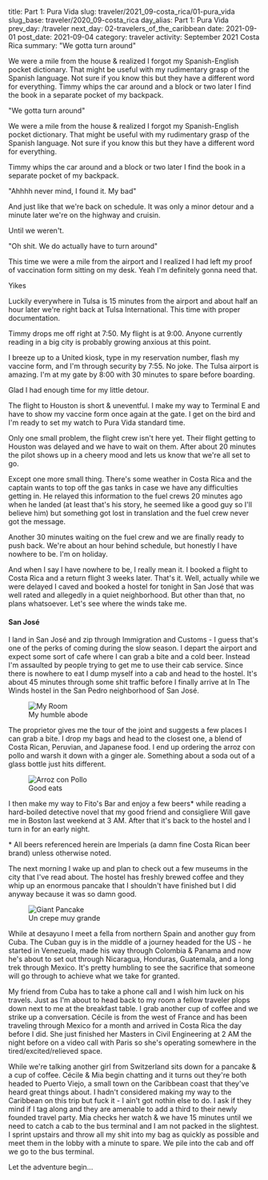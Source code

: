 title: Part 1: Pura Vida
slug: traveler/2021_09-costa_rica/01-pura_vida
slug_base: traveler/2020_09-costa_rica
day_alias: Part 1: Pura Vida
prev_day: /traveler
next_day: 02-travelers_of_the_caribbean
date: 2021-09-01
post_date: 2021-09-04
category: traveler
activity: September 2021 Costa Rica
summary: "We gotta turn around"<p>We were a mile from the house & realized I forgot my Spanish-English pocket dictionary. That might be useful with my rudimentary grasp of the Spanish language. Not sure if you know this but they have a different word for everything. Timmy whips the car around and a block or two later I find the book in a separate pocket of my backpack.

"We gotta turn around"

We were a mile from the house & realized I forgot my Spanish-English pocket
dictionary. That might be useful with my rudimentary grasp of the Spanish
language. Not sure if you know this but they have a different word for everything.

Timmy whips the car around and a block or two later I find the book in a separate 
pocket of my backpack.

"Ahhhh never mind, I found it. My bad"

And just like that we're back on schedule. It was only a minor detour and a
minute later we're on the highway and cruisin.

Until we weren't.

"Oh shit. We do actually have to turn around"

This time we were a mile from the airport and I realized I had left my proof
of vaccination form sitting on my desk. Yeah I'm definitely gonna need that.

Yikes

Luckily everywhere in Tulsa is 15 minutes from the airport and about half an
hour later we're right back at Tulsa International. This time with proper
documentation.

Timmy drops me off right at 7:50. My flight is at 9:00. Anyone currently reading
in a big city is probably growing anxious at this point.

I breeze up to a United kiosk, type in my reservation number, flash my
vaccine form, and I'm through security by 7:55. No joke. The Tulsa airport is
amazing. I'm at my gate by 8:00 with 30 minutes to spare before boarding.

Glad I had enough time for my little detour.

The flight to Houston is short & uneventful. I make my way to Terminal E and have to
show my vaccine form once again at the gate. I get on the bird and I'm ready to
set my watch to Pura Vida standard time.

Only one small problem, the flight crew isn't here yet. Their flight getting to
Houston was delayed and we have to wait on them. After about 20 minutes the
pilot shows up in a cheery mood and lets us know that we're all set to go.

Except one more small thing. There's some weather in Costa Rica and the captain
wants to top off the gas tanks in case we have any difficulties getting in.
He relayed this information to the fuel crews 20 minutes ago when he landed (at
least that's his story, he seemed like a good guy so I'll believe him) but
something got lost in translation and the fuel crew never got the message.

Another 30 minutes waiting on the fuel crew and we are finally ready to push
back. We're about an hour behind schedule, but honestly I have nowhere to be.
I'm on holiday.

And when I say I have nowhere to be, I really mean it. I booked a flight to
Costa Rica and a return flight 3 weeks later. That's it. Well, actually while we
were delayed I caved and booked a hostel for tonight in San Jos&eacute; that was
well rated and allegedly in a quiet neighborhood. But other than that, no plans
whatsoever. Let's see where the winds take me.

<h4 class="article-subheader">San Jos&eacute;</h4>

I land in San Jos&eacute; and zip through Immigration and Customs - I guess that's
one of the perks of coming during the slow season. I depart the airport and
expect some sort of cafe where I can grab a bite and a cold beer. Instead I'm
assaulted by people trying to get me to use their cab service. Since there is
nowhere to eat I dump myself into a cab and head to the hostel. It's about 45
minutes through some shit traffic before I finally arrive at In The Winds hostel
in the San Pedro neighborhood of San Jos&eacute;.

<figure class="figure">
	<img class="figure-img img-fluid rounded" src="/theme/images/traveler/2021_09-costa_rica/itw_room.JPEG" alt="My Room">
	<figcaption class="figure-caption">My humble abode</figcaption>
</figure>

The proprietor gives me the tour
of the joint and suggests a few places I can grab a bite. I drop my bags and
head to the closest one, a blend of Costa Rican, Peruvian, and Japanese food. I
end up ordering the arroz con pollo and warsh it down with a
ginger ale. Something about a soda out of a glass bottle just hits different.

<figure class="figure">
	<img class="figure-img img-fluid rounded" src="/theme/images/traveler/2021_09-costa_rica/arroz_con_pollo.JPEG" alt="Arroz con Pollo">
	<figcaption class="figure-caption">Good eats</figcaption>
</figure>

I then make my way to Fito's Bar and enjoy a few beers* while reading a
hard-boiled detective novel that my good friend and consigliere Will gave me in
Boston last weekend at 3 AM.
After that it's back to the hostel and I turn in for an early night.

\* All beers referenced herein are Imperials (a damn fine Costa Rican beer brand)
unless otherwise noted.

The next morning I wake up and plan to check out a few museums in the city that I've read about.
The hostel has freshly brewed coffee and they whip up an enormous pancake that I
shouldn't have finished but I did anyway because it was so damn good.

<figure class="figure">
	<img class="figure-img img-fluid rounded" src="/theme/images/traveler/2021_09-costa_rica/pancake.JPEG" alt="Giant Pancake">
	<figcaption class="figure-caption">Un crepe muy grande</figcaption>
</figure>

While at desayuno
I meet a fella from northern Spain and another guy from Cuba. The Cuban guy is
in the middle of a journey headed for the US - he started in Venezuela, made his
way through Colombia & Panama and now he's about to set out through Nicaragua,
Honduras, Guatemala, and a long trek through Mexico. It's pretty humbling to see
the sacrifice that someone will go through to achieve what we take for granted.

My friend from Cuba has to take a phone call and I wish him luck on his travels.
Just as I'm about
to head back to my room a fellow traveler plops down next to me at the
breakfast table. I grab another cup of coffee and we strike up a conversation.
C&eacute;cile is from the west of France and has been traveling through Mexico
for a month and arrived in Costa Rica the day before I did. She just finished
her Masters in Civil Engineering at 2 AM the night before on a video call with
Paris so she's operating somewhere in the tired/excited/relieved space.

While we're talking another girl from Switzerland sits down for a pancake & a
cup of coffee. C&eacute;cile & Mia begin chatting and it turns out
they're both headed to Puerto Viejo, a small town on the Caribbean coast that
they've heard great things about. I hadn't considered making my way to the
Caribbean on this trip but fuck it - I ain't got nothin else to do. I
ask if they mind if I tag along and they are amenable to add a third to their
newly founded travel party. Mia checks her
watch & we have 15 minutes until we need to catch a cab to the bus terminal and
I am not packed in the slightest.
I sprint upstairs and throw all my shit into my bag as quickly as possible
and meet them in the lobby with a minute to spare. We pile into the cab and
off we go to the bus terminal.

Let the adventure begin...
